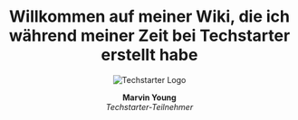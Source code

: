 <head>
    <meta name="viewport" content="width=device-width, initial-scale=1.0">
    <title>Willkommen auf meiner Wiki</title>
    <style>
        body {
            text-align: center;
        }
        img {
            max-width: 50%;
            height: auto;
        }
    </style>
</head>
<body>
    <h1>Willkommen auf meiner Wiki, die ich während meiner Zeit bei Techstarter erstellt habe</h1>
    <img src="https://techstarter.de/wp-content/uploads/2024/03/techstarter-logo.svg" alt="Techstarter Logo">
    <p><strong>Marvin Young</strong><br><em>Techstarter-Teilnehmer</em></p>
</bodyS>
